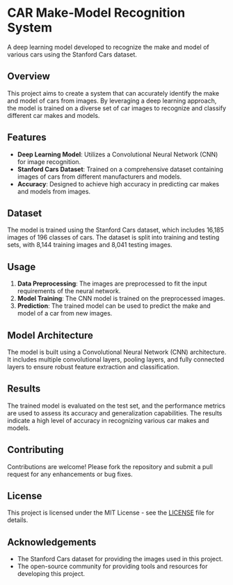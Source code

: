 # CAR Make-Model Recognition System

A deep learning model developed to recognize the make and model of various cars using the Stanford Cars dataset.

## Overview

This project aims to create a system that can accurately identify the make and model of cars from images. By leveraging a deep learning approach, the model is trained on a diverse set of car images to recognize and classify different car makes and models.

## Features

- **Deep Learning Model**: Utilizes a Convolutional Neural Network (CNN) for image recognition.
- **Stanford Cars Dataset**: Trained on a comprehensive dataset containing images of cars from different manufacturers and models.
- **Accuracy**: Designed to achieve high accuracy in predicting car makes and models from images.

## Dataset

The model is trained using the Stanford Cars dataset, which includes 16,185 images of 196 classes of cars. The dataset is split into training and testing sets, with 8,144 training images and 8,041 testing images.

## Usage

1. **Data Preprocessing**: The images are preprocessed to fit the input requirements of the neural network.
2. **Model Training**: The CNN model is trained on the preprocessed images.
3. **Prediction**: The trained model can be used to predict the make and model of a car from new images.

## Model Architecture

The model is built using a Convolutional Neural Network (CNN) architecture. It includes multiple convolutional layers, pooling layers, and fully connected layers to ensure robust feature extraction and classification.

## Results

The trained model is evaluated on the test set, and the performance metrics are used to assess its accuracy and generalization capabilities. The results indicate a high level of accuracy in recognizing various car makes and models.

## Contributing

Contributions are welcome! Please fork the repository and submit a pull request for any enhancements or bug fixes.

## License

This project is licensed under the MIT License - see the [LICENSE](LICENSE) file for details.

## Acknowledgements

- The Stanford Cars dataset for providing the images used in this project.
- The open-source community for providing tools and resources for developing this project.
